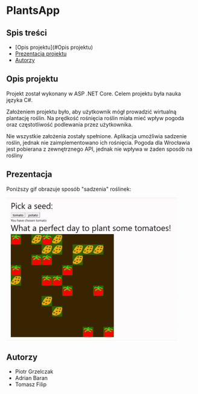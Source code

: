 # PlantsApp

## Spis treści
* [Opis projektu](#Opis projektu)
* [Prezentacja projektu](#Prezentacja)
* [Autorzy](#Autorzy)

## Opis projektu
Projekt został wykonany w ASP .NET Core. Celem projektu była nauka języka C#.

Założeniem projektu było, aby użytkownik mógł prowadzić wirtualną plantację roślin.
Na prędkość rośnięcia roślin miała mieć wpływ pogoda oraz częstotliwość podlewania przez użytkownika.

Nie wszystkie założenia zostały spełnione. Aplikacja umożliwia sadzenie roślin, jednak nie zaimplementowano ich rośnięcia.
Pogoda dla Wrocławia jest pobierana z zewnętrznego API, jednak nie wpływa w żaden sposób na rośliny

## Prezentacja
Poniższy gif obrazuje sposób "sadzenia" roślinek:

![](demo.gif)
	
## Autorzy

- Piotr Grzelczak
- Adrian Baran
- Tomasz Filip
